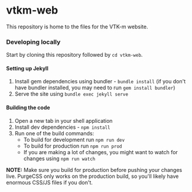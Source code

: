 # vtkm-web
This repository is home to the files for the VTK-m website.

### Developing locally
Start by cloning this repository followed by `cd vtkm-web`.

#### Setting up Jekyll
1. Install gem dependencies using bundler - `bundle install` (if you don't have bundler installed, you may need to run `gem install bundler`)
2. Serve the site using `bundle exec jekyll serve`

#### Building the code
1. Open a new tab in your shell application
2. Install dev dependencies - `npm install`
3. Run one of the build commands:
    - To build for development run `npm run dev`
    - To build for production run `npm run prod`
    - If you are making a lot of changes, you might want to watch for changes using `npm run watch`

**NOTE:** Make sure you build for production before pushing your changes live. PurgeCSS only works on the production build, so you'll likely have enormous CSS/JS files if you don't.
